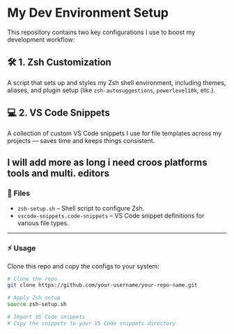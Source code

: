# My Dev Environment Setup

This repository contains two key configurations I use to boost my development workflow:

## 🛠️ 1. Zsh Customization
A script that sets up and styles my Zsh shell environment, including themes, aliases, and plugin setup (like `zsh-autosuggestions`, `powerlevel10k`, etc.).

## 💻 2. VS Code Snippets
A collection of custom VS Code snippets I use for file templates across my projects — saves time and keeps things consistent.

I will add more as long i need croos platforms tools and multi. editors
---

### 📂 Files
- `zsh-setup.sh` – Shell script to configure Zsh.
- `vscode-snippets.code-snippets` – VS Code snippet definitions for various file types.

---

### ⚡ Usage
Clone this repo and copy the configs to your system:

```bash
# Clone the repo
git clone https://github.com/your-username/your-repo-name.git

# Apply Zsh setup
source zsh-setup.sh

# Import VS Code snippets
# Copy the snippets to your VS Code snippets directory
